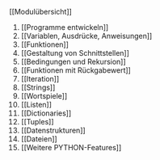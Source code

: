 [[Modulübersicht]]

1. [[Programme entwickeln]]
2. [[Variablen, Ausdrücke, Anweisungen]]
3. [[Funktionen]]
4. [[Gestaltung von Schnittstellen]]
5. [[Bedingungen und Rekursion]]
6. [[Funktionen mit Rückgabewert]]
7. [[Iteration]]
8. [[Strings]]
9. [[Wortspiele]]
10. [[Listen]]
11. [[Dictionaries]]
12. [[Tuples]]
13. [[Datenstrukturen]]
14. [[Dateien]]
15. [[Weitere PYTHON-Features]]
